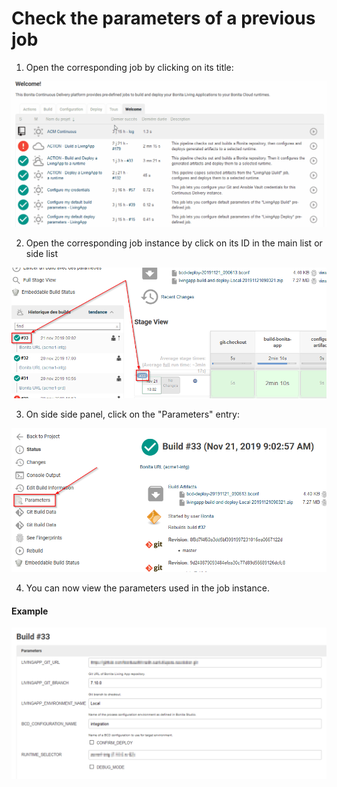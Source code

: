 # Check the parameters of a previous job
1. Open the corresponding job by clicking on its title:

![OpenAJob](images/OpenAJob.gif)

2. Open the corresponding job instance by click on its ID in the main list or side list

![OpenJobInstance](images/OpenJobInstance.png)

3. On side side panel, click on the "Parameters" entry:

![AccessParameters](images/AccessParameters.png)

4. You can now view the parameters used in the job instance.

#### Example
![DisplayParametersExample](images/DisplayParametersExample.png)